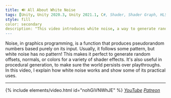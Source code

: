 ```yaml
---
title: 🔊 All About White Noise
tags: [Unity, Unity 2020.3, Unity 2021.1, C#, Shader, Shader Graph, HLSL, Basics, Math, Procedural Generation]
style: fill
color: secondary 
description: "This video introduces white noise, a way to generate random numbers for shaders and procedural generation."
---
```


Noise, in graphics programming, is a function that produces pseudorandom numbers based purely on its input. Usually, it follows some pattern, but white noise has no pattern! This makes it perfect to generate random offsets, normals, or colors for a variety of shader effects. It's also useful in procedural generation, to make sure the world persists over playthroughs. In this video, I explain how white noise works and show some of its practical uses.

***

{% include elements/video.html id="nohGiVNWhJE" %}
*[YouTube](https://youtu.be/nohGiVNWhJE) [Patreon](https://www.patreon.com/posts/50655412)* 